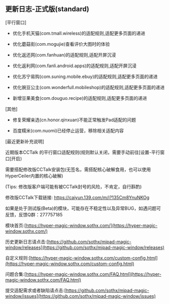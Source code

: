 ## 更新日志-正式版(standard)

[平行窗口]

- 优化手机天猫(com.tmall.wireless)的适配规则,适配更多页面的递进

- 优化蘑菇街(com.mogujie)查看评价大图时的体验

- 优化返还网(com.fanhuan)的适配规则,适配开屏沉浸

- 优化返利网(com.fanli.android.apps)的适配规则,适配开屏沉浸

- 优化苏宁易购(com.suning.mobile.ebuy)的适配规则,适配更多页面的递进

- 优化豌豆公主(com.wonderfull.mobileshop)的适配规则,适配更多页面的递进

- 新增豆果美食(com.douguo.recipe)的适配规则,适配更多页面的递进

[其他]

- 修复荣耀亲选(cn.honor.qinxuan)不能正常触发Pad适配的问题

- 百度糯米(com.nuomi)已经停止运营，移除相关适配内容

[最近更新补充说明]

近期版本CCTalk 的平行窗口适配规则(规则默认关闭，需要手动前往[设置-平行窗口]开启)

需要搭配修改版CCTalk安装包(无签名，需搭配核心破解食用，也可以使用HyperCeiler内置的核心破解)

(Tips: 修改版客户端可能有被CCTalk封号的风险，不肯定，自行斟酌)

修改版CCTalk下载链接:  https://caiyun.139.com/m/i?135Cm8YnuNKOg



如果是处于测试版(Beta)的模块，可能存在不稳定性以及异常BUG，如遇问题可反馈，反馈Q群：277757185

模块首页:[https://hyper-magic-window.sothx.com/](https://hyper-magic-window.sothx.com/)

历史更新日志请点击:[https://github.com/sothx/mipad-magic-window/releases](https://github.com/sothx/mipad-magic-window/releases)

自定义规则:[https://hyper-magic-window.sothx.com/custom-config.html](https://hyper-magic-window.sothx.com/custom-config.html)

问题合集:[https://hyper-magic-window.sothx.com/FAQ.html](https://hyper-magic-window.sothx.com/FAQ.html)

提交适配需求或者缺陷请点击:[https://github.com/sothx/mipad-magic-window/issues](https://github.com/sothx/mipad-magic-window/issues)
